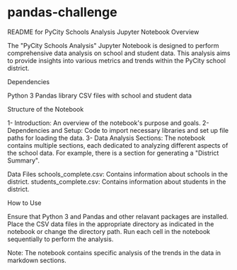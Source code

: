 # pandas-challenge
 
README for PyCity Schools Analysis Jupyter Notebook
Overview

The "PyCity Schools Analysis" Jupyter Notebook is designed to perform comprehensive data analysis on school and student data. This analysis aims to provide insights into various metrics and trends within the PyCity school district.

Dependencies

Python 3
Pandas library
CSV files with school and student data

Structure of the Notebook

1- Introduction: An overview of the notebook's purpose and goals.
2- Dependencies and Setup: Code to import necessary libraries and set up file paths for loading the data.
3- Data Analysis Sections: The notebook contains multiple sections, each dedicated to analyzing different aspects of the school data. For example, there is a section for generating a "District Summary".

Data Files
schools_complete.csv: Contains information about schools in the district.
students_complete.csv: Contains information about students in the district.

How to Use

Ensure that Python 3 and Pandas and other relavant packages are installed.
Place the CSV data files in the appropriate directory as indicated in the notebook or change the directory path.
Run each cell in the notebook sequentially to perform the analysis.

Note: 
The notebook contains specific analysis of the trends in the data in markdown sections. 
